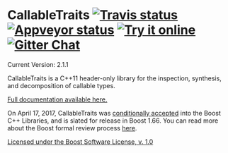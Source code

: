 <!--
Copyright Barrett Adair 2016-2017
Distributed under the Boost Software License, Version 1.0.
(See accompanying file LICENSE.md or copy at http://boost.org/LICENSE_1_0.txt)
-->

# CallableTraits <a target="_blank" href="https://travis-ci.org/badair/callable_traits">![Travis status][badge.Travis]</a> <a target="_blank" href="https://ci.appveyor.com/project/badair/callable-traits">![Appveyor status][badge.Appveyor]</a> <a target="_blank" href="https://wandbox.org/permlink/v8t6f7u3yDxTiI3z">![Try it online][badge.wandbox]</a> <a target="_blank" href="https://gitter.im/badair/callable_traits">![Gitter Chat][badge.Gitter]</a>

Current Version: 2.1.1

CallableTraits is a C++11 header-only library for the inspection, synthesis, and decomposition of callable types.

[Full documentation available here.](http://www.boost.org/doc/libs/develop/libs/callable_traits/doc/html/index.html)

On April 17, 2017, CallableTraits was [conditionally accepted](https://lists.boost.org/Archives/boost/2017/04/234513.php)  into the Boost C++ Libraries, and is slated for release in Boost 1.66. You can read more about the Boost formal review process [here](http://www.boost.org/community/reviews.html).

[Licensed under the Boost Software License, v. 1.0](LICENSE.md)

<!-- Links -->
[badge.Appveyor]: https://ci.appveyor.com/api/projects/status/uf0l91v7l4wc4kw6/branch/master?svg=true
[badge.Gitter]: https://img.shields.io/badge/gitter-join%20chat-blue.svg
[badge.Travis]: https://travis-ci.org/badair/callable_traits.svg?branch=master
[badge.Wandbox]: https://img.shields.io/badge/try%20it-online-blue.svg

